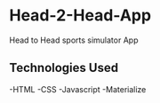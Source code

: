 # Head-2-Head-App

Head to Head sports simulator App

## Technologies Used
-HTML
-CSS
-Javascript
-Materialize